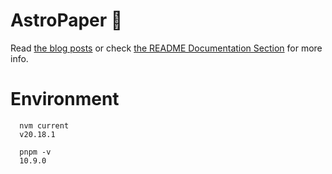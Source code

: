 # AstroPaper 📄

Read [the blog posts](https://astro-paper.pages.dev/posts/) or check [the README Documentation Section](#-documentation) for more info.

# Environment

```shell
  nvm current
  v20.18.1

  pnpm -v
  10.9.0
```
